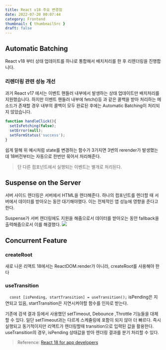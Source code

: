 ```yaml
---
title: React v18 주요 변경점
date: 2022-07-20 00:07:44
category: Frontend
thumbnail: { thumbnailSrc }
draft: false
---
```


## Automatic Batching
React v18 부터 상태 업데이트를 하나로 통합해서 배치처리를 한 후 리렌더링을 진행합니다.

### 리렌더링 관련 성능 개선
과거 React v17 에서는 이벤트 핸들러 내부에서 발생하는 상태 업데이트만 배치처리를 지원했습니다.
하지만 이벤트 핸들러 내부에 fetch()등 과 같은 콜백을 받아 처리하는 메소드가 존재할 경우 내부의 콜백이 모두 완료된 후에는 Automatic Batching이 처리되지 않았습니다.
```js
function handleClick(){
  setIsFetching(false);
  setError(null);
  setFormStatus('success');
}
```
쉽게 말해 위 예시처럼 state를 변경하는 함수가 3가지면 3번의 rerender가 발생했는데 18버전부터는 자동으로 한번만 묶어서 처리해준다.

>단 다른 컴포넌트에서 실행되는 이벤트는 별개로 처리된다.

## Suspense on the Server

서버 사이드 렌더링은 서버에서 HTML을 렌더해준다.
하나의 컴포넌트를 렌더할 때 서버에서 데이터를 받아오는 동안 대기해야했다.
이는 전체적인 앱 성능에 영향을 준다고 한다.

Suspense가 서버 렌더링에도 지원을 해줌으로서 데이터를 받아오는 동안 fallback을 출력해줌으로서 이를 해결했다.
![](https://velog.velcdn.com/images/jhjeong00/post/f6f384cc-0571-4d7a-a9c4-5201d2160ee3/image.png)


## Concurrent Feature
### createRoot

새로 나온 리액트 18에서는 ReactDOM.render가 아니라, createRoot를 사용해야 한다

### useTransition

`  const [isPending, startTransition] = useTransition();`
isPending은 지연되고 있음, startTransition은 지연시켜야할 함수를 인자로 받는다.

기존에 검색 결과 등에서 사용했던 setTimeout, Debounce ,Throttle 기능들을 대체할 수 있다.
일단 setTimeout과는 다르게 스케쥴링에 포함이 되지 않아 더 빠르다.
즉시 실행되고 동기적이지만 리액트가 렌더링할때 transition으로 입력된 값을 활용한다.
useTransition의 경우, isPending 상태값을 받아 렌더링 결과를 분기 처리할 수 있다.

>Reference: [React 18 for app developers
](https://youtu.be/ytudH8je5ko)